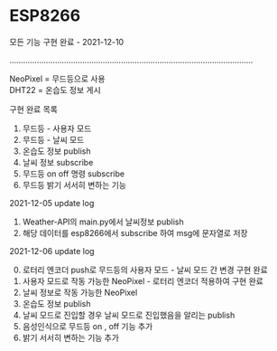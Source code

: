 # ESP8266

모든 기능 구현 완료 - 2021-12-10

...........................................................................................................


NeoPixel = 무드등으로 사용  
DHT22    = 온습도 정보 게시

구현 완료 목록

1. 무드등 - 사용자 모드
2. 무드등 - 날씨 모드 
3. 온습도 정보 publish
4. 날씨 정보 subscribe
5. 무드등 on off 명령 subscribe
6. 무드등 밝기 서서히 변하는 기능

2021-12-05 update log

1. Weather-API의 main.py에서 날씨정보 publish
2. 해당 데이터를 esp8266에서 subscribe 하여 msg에 문자열로 저장

2021-12-06 update log

0. 로터리 엔코더 push로 무드등의 사용자 모드 - 날씨 모드 간 변경 구현 완료
1. 사용자 모드로 작동 가능한 NeoPixel - 로터리 엔코더 적용하여 구현 완료
2. 날씨 정보로 작동 가능한 NeoPixel 
3. 온습도 정보 publish
4. 날씨 모드로 진입할 경우 날씨 모드로 진입했음을 알리는 publish
5. 음성인식으로 무드등 on , off 기능 추가
6. 밝기 서서히 변하는 기능 추가
